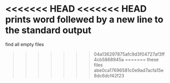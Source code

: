 <<<<<<< HEAD
<<<<<<< HEAD
prints word follewed by a new line to the standard output
=======
find all empty files
>>>>>>> 04a136297875afc9d3f04727af3ff4cb5868945a
=======
these files
>>>>>>> abe0ca17696581c0e9ad7acfa15e8dc6dcf42f23
